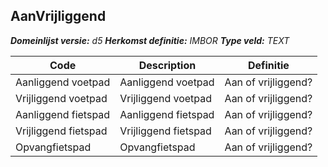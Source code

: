 ﻿## AanVrijliggend

*__Domeinlijst versie:__ d5*
*__Herkomst definitie:__ IMBOR*
*__Type veld:__ TEXT*

|__Code__ |__Description__ |__Definitie__	|
|	---	|	---	|   ---	| 
| Aanliggend voetpad | Aanliggend voetpad | Aan of vrijliggend? |
| Vrijliggend voetpad | Vrijliggend voetpad | Aan of vrijliggend? |
| Aanliggend fietspad | Aanliggend fietspad | Aan of vrijliggend? |
| Vrijliggend fietspad | Vrijliggend fietspad | Aan of vrijliggend? |
| Opvangfietspad | Opvangfietspad | Aan of vrijliggend? |
